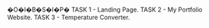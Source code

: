 �O�I�B�S�I�P�
TASK 1 - Landing Page.
TASK 2 - My Portfolio Website.
TASK 3 - Temperature Converter.
